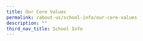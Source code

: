 ```yaml
---
title: Our Core Values
permalink: /about-us/school-info/our-core-values
description: ""
third_nav_title: School Info
---
```

